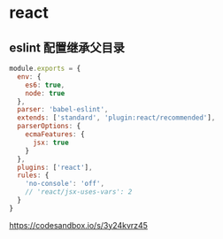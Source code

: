 # react

## eslint 配置继承父目录

```js
module.exports = {
  env: {
    es6: true,
    node: true
  },
  parser: 'babel-eslint',
  extends: ['standard', 'plugin:react/recommended'],
  parserOptions: {
    ecmaFeatures: {
      jsx: true
    }
  },
  plugins: ['react'],
  rules: {
    'no-console': 'off',
    // 'react/jsx-uses-vars': 2
  }
}
```
https://codesandbox.io/s/3y24kvrz45